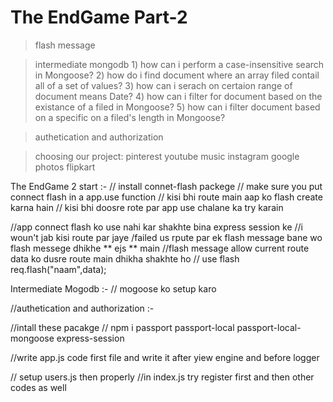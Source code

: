 # The EndGame Part-2

> flash message


> intermediate mongodb
	1) how can i perform a case-insensitive search in Mongoose?
	2) how do i find document where an array filed contail all of a set of values?
	3) how can i serach on certaion range of document means Date?
	4) how can i filter for document based on the existance of a filed in Mongoose?
	5) how can i filter document based on a specific on a filed's length in Mongoose?


> authetication and authorization


> choosing our project:
	pinterest
	youtube music
	instagram
	google photos
	flipkart
	
	

The EndGame 2 start :- 
// install connet-flash packege
// make sure you put connect flash in a app.use function
// kisi bhi route main aap ko flash create karna hain
// kisi bhi doosre rote par app use chalane ka try karain

//app connect flash ko use nahi kar shakhte bina express session ke
//i woun't jab kisi route par jaye /failed us rpute par ek flash message bane wo flash messege dhikhe ** ejs ** main
//flash message allow current route data ko dusre route main dhikha shakhte ho
// use flash req.flash("naam",data);


 Intermediate Mogodb :-
 // mogoose ko setup karo



 //authetication and authorization :- 

//intall these pacakge
	// npm i passport passport-local passport-local-mongoose express-session

//write app.js code first file and write it after yiew engine and before logger

// setup users.js then properly
//in index.js try register first and then other codes as well

